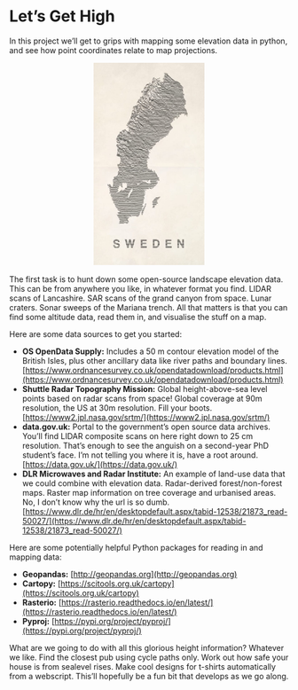 # Let’s Get High

In this project we’ll get to grips with mapping some elevation data in python, and see how point coordinates relate to map projections.

<div align="center">
<img src="sweden_contour_graphic.jpeg" alt="Contour map of Sweden" width=200px>
</div>

The first task is to hunt down some open-source landscape elevation data. This can be from anywhere you like, in whatever format you find. LIDAR scans of Lancashire. SAR scans of the grand canyon from space. Lunar craters. Sonar sweeps of the Mariana trench. All that matters is that you can find some altitude data, read them in, and visualise the stuff on a map.

Here are some data sources to get you started:
* **OS OpenData Supply:** Includes a 50 m contour elevation model of the British Isles, plus other ancillary data like river paths and boundary lines.
[https://www.ordnancesurvey.co.uk/opendatadownload/products.html](https://www.ordnancesurvey.co.uk/opendatadownload/products.html)
* **Shuttle Radar Topography Mission:** Global height-above-sea level points based on radar scans from space! Global coverage at 90m resolution, the US at 30m resolution. Fill your boots.
[https://www2.jpl.nasa.gov/srtm/](https://www2.jpl.nasa.gov/srtm/)
* **data.gov.uk:** Portal to the government’s open source data archives. You’ll find LIDAR composite scans on here right down to 25 cm resolution. That’s enough to see the anguish on a second-year PhD student’s face. I’m not telling you where it is, have a root around.
[https://data.gov.uk/](https://data.gov.uk/)
* **DLR Microwaves and Radar Institute:** An example of land-use data that we could combine with elevation data. Radar-derived forest/non-forest maps. Raster map information on tree coverage and urbanised areas. No, I don’t know why the url is so dumb.
[https://www.dlr.de/hr/en/desktopdefault.aspx/tabid-12538/21873_read-50027/](https://www.dlr.de/hr/en/desktopdefault.aspx/tabid-12538/21873_read-50027/)

Here are some potentially helpful Python packages for reading in and mapping data:
* **Geopandas:** [http://geopandas.org](http://geopandas.org)
* **Cartopy:** [https://scitools.org.uk/cartopy](https://scitools.org.uk/cartopy)
* **Rasterio:** [https://rasterio.readthedocs.io/en/latest/](https://rasterio.readthedocs.io/en/latest/)
* **Pyproj:** [https://pypi.org/project/pyproj/](https://pypi.org/project/pyproj/)

What are we going to do with all this glorious height information? Whatever we like. Find the closest pub using cycle paths only. Work out how safe your house is from sealevel rises. Make cool designs for t-shirts automatically from a webscript. This’ll hopefully be a fun bit that develops as we go along.
